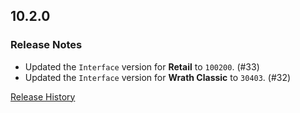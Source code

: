 ## 10.2.0

### Release Notes

- Updated the `Interface` version for **Retail** to `100200`. (#33)
- Updated the `Interface` version for **Wrath Classic** to `30403`. (#32)

[Release History](https://github.com/SFX-WoW/Masque_Onyx/wiki/History)
